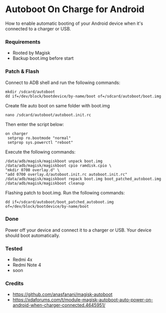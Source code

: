 # Autoboot On Charge for Android
How to enable automatic booting of your Android device when it's connected to a charger or USB.

### Requirements
- Rooted by Magisk
- Backup boot.img before start

### Patch & Flash
Connect to ADB shell and run the following commands:
```
mkdir /sdcard/autoboot
dd if=/dev/block/bootdevice/by-name/boot of=/sdcard/autoboot/boot.img
```
Create file auto boot on same folder with boot.img
```
nano /sdcard/autoboot/autoboot.init.rc
```
Then enter the script below:
```
on charger
 setprop ro.bootmode "normal"
 setprop sys.powerctl "reboot"
```
Execute the following commands:
```
/data/adb/magisk/magiskboot unpack boot.img
/data/adb/magisk/magiskboot cpio ramdisk.cpio \
"mkdir 0700 overlay.d" \
"add 0700 overlay.d/autoboot.init.rc autoboot.init.rc"
/data/adb/magisk/magiskboot repack boot.img boot_patched_autoboot.img
/data/adb/magisk/magiskboot cleanup
```
Flashing patch to boot.img. Run the following commands:
```
dd if=/sdcard/autoboot/boot_patched_autoboot.img of=/dev/block/bootdevice/by-name/boot
````

### Done
Power off your device and connect it to a charger or USB. Your device should boot automatically.

### Tested
- Redmi 4x
- Redmi Note 4
- soon

### Credits
- https://github.com/anasfanani/magisk-autoboot
- https://xdaforums.com/t/module-magisk-autoboot-auto-power-on-android-when-charger-connected.4645951/
